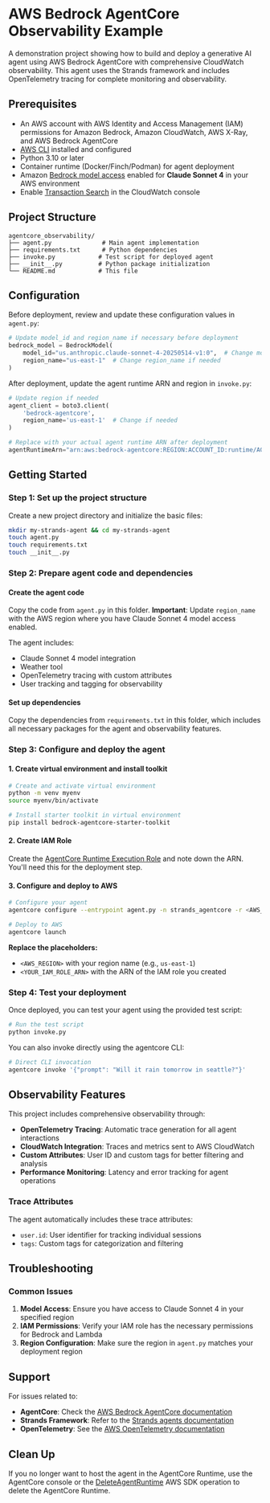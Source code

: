 # AWS Bedrock AgentCore Observability Example

A demonstration project showing how to build and deploy a generative AI agent using AWS Bedrock AgentCore with comprehensive CloudWatch observability. This agent uses the Strands framework and includes OpenTelemetry tracing for complete monitoring and observability.

## Prerequisites

- An AWS account with AWS Identity and Access Management (IAM) permissions for Amazon Bedrock, Amazon CloudWatch, AWS X-Ray, and AWS Bedrock AgentCore
- [AWS CLI](https://aws.amazon.com/cli/) installed and configured
- Python 3.10 or later
- Container runtime (Docker/Finch/Podman) for agent deployment
- Amazon [Bedrock model access](https://docs.aws.amazon.com/bedrock/latest/userguide/model-access-modify.html) enabled for **Claude Sonnet 4** in your AWS environment
- Enable [Transaction Search](https://docs.aws.amazon.com/AmazonCloudWatch/latest/monitoring/Enable-TransactionSearch.html) in the CloudWatch console

## Project Structure

```
agentcore_observability/
├── agent.py              # Main agent implementation
├── requirements.txt      # Python dependencies
├── invoke.py            # Test script for deployed agent
├── __init__.py          # Python package initialization
└── README.md            # This file
```

## Configuration

Before deployment, review and update these configuration values in `agent.py`:

```python
# Update model_id and region_name if necessary before deployment
bedrock_model = BedrockModel(
    model_id="us.anthropic.claude-sonnet-4-20250514-v1:0",  # Change model_id if needed
    region_name="us-east-1"  # Change region_name if needed
)
```

After deployment, update the agent runtime ARN and region in `invoke.py`:

```python
# Update region if needed
agent_client = boto3.client(
    'bedrock-agentcore',
    region_name='us-east-1'  # Change if needed
)

# Replace with your actual agent runtime ARN after deployment
agentRuntimeArn="arn:aws:bedrock-agentcore:REGION:ACCOUNT_ID:runtime/AGENT_NAME",  # Update this ARN
```

## Getting Started

### Step 1: Set up the project structure

Create a new project directory and initialize the basic files:

```bash
mkdir my-strands-agent && cd my-strands-agent
touch agent.py
touch requirements.txt
touch __init__.py
```

### Step 2: Prepare agent code and dependencies

#### Create the agent code

Copy the code from `agent.py` in this folder. **Important**: Update `region_name` with the AWS region where you have Claude Sonnet 4 model access enabled.

The agent includes:

- Claude Sonnet 4 model integration
- Weather tool
- OpenTelemetry tracing with custom attributes
- User tracking and tagging for observability

#### Set up dependencies

Copy the dependencies from `requirements.txt` in this folder, which includes all necessary packages for the agent and observability features.

### Step 3: Configure and deploy the agent

#### 1. Create virtual environment and install toolkit

```bash
# Create and activate virtual environment
python -m venv myenv
source myenv/bin/activate

# Install starter toolkit in virtual environment
pip install bedrock-agentcore-starter-toolkit
```

#### 2. Create IAM Role

Create the [AgentCore Runtime Execution Role](https://docs.aws.amazon.com/bedrock-agentcore/latest/devguide/runtime-permissions.html) and note down the ARN. You'll need this for the deployment step.

#### 3. Configure and deploy to AWS

```bash
# Configure your agent
agentcore configure --entrypoint agent.py -n strands_agentcore -r <AWS_REGION> -er <YOUR_IAM_ROLE_ARN>

# Deploy to AWS
agentcore launch
```

**Replace the placeholders:**

- `<AWS_REGION>` with your region name (e.g., `us-east-1`)
- `<YOUR_IAM_ROLE_ARN>` with the ARN of the IAM role you created

### Step 4: Test your deployment

Once deployed, you can test your agent using the provided test script:

```bash
# Run the test script
python invoke.py
```

You can also invoke directly using the agentcore CLI:

```bash
# Direct CLI invocation
agentcore invoke '{"prompt": "Will it rain tomorrow in seattle?"}'
```

## Observability Features

This project includes comprehensive observability through:

- **OpenTelemetry Tracing**: Automatic trace generation for all agent interactions
- **CloudWatch Integration**: Traces and metrics sent to AWS CloudWatch
- **Custom Attributes**: User ID and custom tags for better filtering and analysis
- **Performance Monitoring**: Latency and error tracking for agent operations

### Trace Attributes

The agent automatically includes these trace attributes:

- `user.id`: User identifier for tracking individual sessions
- `tags`: Custom tags for categorization and filtering

## Troubleshooting

### Common Issues

1. **Model Access**: Ensure you have access to Claude Sonnet 4 in your specified region
2. **IAM Permissions**: Verify your IAM role has the necessary permissions for Bedrock and Lambda
3. **Region Configuration**: Make sure the region in `agent.py` matches your deployment region

## Support

For issues related to:

- **AgentCore**: Check the [AWS Bedrock AgentCore documentation](https://docs.aws.amazon.com/bedrock-agentcore/latest/devguide/agents-tools-runtime.html)
- **Strands Framework**: Refer to the [Strands agents documentation](https://strandsagents.com/latest/documentation/docs/)
- **OpenTelemetry**: See the [AWS OpenTelemetry documentation](https://opentelemetry.io/docs/)

## Clean Up

If you no longer want to host the agent in the AgentCore Runtime, use the AgentCore console or the [DeleteAgentRuntime](https://docs.aws.amazon.com/bedrock-agentcore-control/latest/APIReference/API_DeleteAgentRuntime.html) AWS SDK operation to delete the AgentCore Runtime.

